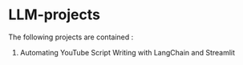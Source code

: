 # LLM-projects
The following projects are contained : 
1. Automating YouTube Script Writing with LangChain and Streamlit

